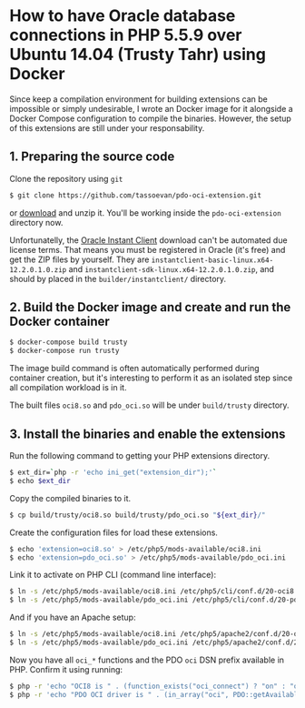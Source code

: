 # How to have Oracle database connections in PHP 5.5.9 over Ubuntu 14.04 (Trusty Tahr) using Docker

Since keep a compilation environment for building extensions can be impossible or simply undesirable, I wrote an Docker
image for it alongside a Docker Compose configuration to compile the binaries. However, the setup of this extensions are
still under your responsability.

## 1. Preparing the source code

Clone the repository using `git`

```sh
$ git clone https://github.com/tassoevan/pdo-oci-extension.git
```

or [download](https://github.com/tassoevan/pdo-oci-extension/archive/master.zip) and unzip it. You'll be working inside
the `pdo-oci-extension` directory now.

Unfortunatelly, the [Oracle Instant Client](http://www.oracle.com/technetwork/database/features/instant-client/)
download can't be automated due license terms. That means you must be registered in Oracle (it's free) and get the ZIP
files by yourself. They are `instantclient-basic-linux.x64-12.2.0.1.0.zip` and
`instantclient-sdk-linux.x64-12.2.0.1.0.zip`, and should by placed in the `builder/instantclient/` directory.

## 2. Build the Docker image and create and run the Docker container

```sh
$ docker-compose build trusty
$ docker-compose run trusty
```

The image build command is often automatically performed during container creation, but it's interesting to perform it
as an isolated step since all compilation workload is in it.

The built files `oci8.so` and `pdo_oci.so` will be under `build/trusty` directory.

## 3. Install the binaries and enable the extensions

Run the following command to getting your PHP extensions directory.

```sh
$ ext_dir=`php -r 'echo ini_get("extension_dir");'`
$ echo $ext_dir
```

Copy the compiled binaries to it.

```sh
$ cp build/trusty/oci8.so build/trusty/pdo_oci.so "${ext_dir}/"
```

Create the configuration files for load these extensions.

```sh
$ echo 'extension=oci8.so' > /etc/php5/mods-available/oci8.ini
$ echo 'extension=pdo_oci.so' > /etc/php5/mods-available/pdo_oci.ini
```

Link it to activate on PHP CLI (command line interface):

```sh
$ ln -s /etc/php5/mods-available/oci8.ini /etc/php5/cli/conf.d/20-oci8.ini
$ ln -s /etc/php5/mods-available/pdo_oci.ini /etc/php5/cli/conf.d/20-pdo_oci.ini
```

And if you have an Apache setup:

```sh
$ ln -s /etc/php5/mods-available/oci8.ini /etc/php5/apache2/conf.d/20-oci8.ini
$ ln -s /etc/php5/mods-available/pdo_oci.ini /etc/php5/apache2/conf.d/20-pdo_oci.ini
```

Now you have all `oci_*` functions and the PDO `oci` DSN prefix available in PHP. Confirm it using running:

```sh
$ php -r 'echo "OCI8 is " . (function_exists("oci_connect") ? "on" : "off") . "\n";'
$ php -r 'echo "PDO OCI driver is " . (in_array("oci", PDO::getAvailableDrivers()) ? "on" : "off") . "\n";'
```

